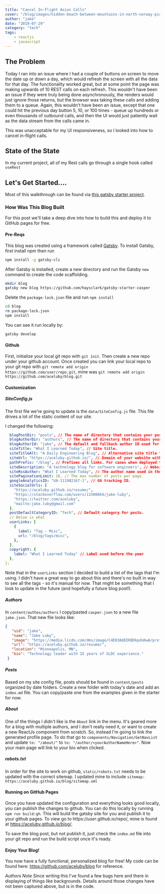 ```yaml
---
title: "Cancel In-Flight Axios Calls"
cover: "/blog/images/hidden-beach-between-mountains-in-north-norway-picjumbo-com.jpg"
author: "jake"
date: "2019-07-29"
category: "tech"
tags:
    - reactjs
    - javascript
---
```


## The Problem

Today I ran into an issue where I had a couple of buttons on screen to move the date
up or down a day, which would refresh the screen with all the data for that day.  The
functionality worked great, but at some point the page was making upwards of 10 REST
calls on each refresh.  This wouldn't have been an issue if they were truly being done
asynchronously, the renders would just ignore those returns, but the browser was taking 
these calls and adding them to a queue.  Again, this wouldn't have been an issue, except 
that one could hit the previous day button 5, 10, or 100 times - queue up hundreds or even
thousands of outbound calls, and then the UI would just patiently wait as the data stream
from the calls came in.  

This was unacceptable for my UI responsiveness, so I looked into how to cancel in-flight calls.

## State of the State

In my current project, all of my Rest calls go through a single hook called `useRest`

## Let's Get Started....

Most of this walkthrough can be found via 
[this gatsby starter project](https://www.gatsbyjs.org/starters/GatsbyCentral/gatsby-v2-starter-casper/).

### How Was This Blog Built

For this post we'll take a deep dive into how to build this and deploy it to GitHub pages for free.

#### Pre-Reqs
This blog was created using a framework called [Gatsby](https://www.gatsbyjs.org/).
To install Gatsby, first install npm then run
```bash
npm install -g gatsby-cli
```
After Gatsby is installed, create a new directory and run the Gatsby `new` command
to create the code scaffolding.
```bash
mkdir blog
gatsby new blog https://github.com/haysclark/gatsby-starter-casper
```
Delete the `package-lock.json` file and run `npm install`
```bash
cd blog
rm package-lock.json
npm install
```
You can see it run locally by:
```bash
gatsby develop
```

#### Github
First, initialize your local git repo with `git init`.  Then create a new repo under your github account.  Once
created you can link your local repo to your git repo with `git remote add origin https://github.com/user/repo.git`, 
mine was `git remote add origin https://github.com/aceluby/blog.git`

#### Customization
##### SiteConfig.js

The first file we're going to update is the `data/SiteConfig.js` file.  This file
drives a lot of the static content of our site.

I changed the following:
```yml
  blogPostDir: "posts", // The name of directory that contains your posts.
  blogAuthorDir: "authors", // The name of directory that contains your 'authors' folder.
  blogAuthorId: "jake", // The default and fallback author ID used for blog posts without a defined author.
  siteTitle: "What I Learned Today", // Site title.
  siteTitleAlt: "A Daily Engineering Blog", // Alternative site title for SEO.
  siteUrl: "https://aceluby.github.io/", // Domain of your website without pathPrefix.
  pathPrefix: "/blog", // Prefixes all links. For cases when deployed to example.github.io/gatsby-starter-casper/.
  siteDescription: "A technology blog for software engineers", // Website description used for RSS feeds/meta description tag.
  siteRssAuthor: "What I Learned Today", // The author name used in the RSS file
  sitePaginationLimit: 10, // The max number of posts per page.
  googleAnalyticsID: "UA-111982167-1", // GA tracking ID.
  siteSocialUrls: [
    "https://aceluby.github.io/resume/",
    "https://stackoverflow.com/users/11500664/jake-luby",
    "https://twitter.com/aceluby",
    "mailto:jake.luby@gmail.com"
  ],
  postDefaultCategoryID: "Tech", // Default category for posts.
  // Below is what
  userLinks: [
    {
      label: "Tag - Misc",
      url: "/blog/tags/misc",
    },
  ],
  copyright: {
    label: "What I Learned Today" // Label used before the year
  },
};
```

Note that in the `userLinks` section I decided to build a list of the tags that I'm using.  I didn't have a 
great way to go about this and there's no built in way to see all the tags - so it's manual for now.  That might
be something that I look to update in the future (and hopefully a future blog post!).

##### Authors

In `content/authos/authors` I copy/pasted `casper.json` to a new file `jake.json`.  That new file looks like:

```json
{
   "uid": "jake",
   "name": "Jake Luby",
   "image": "https://media.licdn.com/dms/image/C4E03AQEEKBDkpdoKwA/profile-displayphoto-shrink_200_200/0?e=1565222400&v=beta&t=K1hj-UcXtyYRN6ahApVNZwHqT_MD19micnakHM55aLc",
   "url": "https://aceluby.github.io/resume/",
   "location": "Minneapolis, MN",
   "bio": "Technology leader with 15 years of SLDC experience."
 }
```

##### Posts

Based on my site config file, posts should be found in `content/posts` organized by date folders.  Create a new
folder with today's date and add an `index.md` file.  You can copy/paste one from the examples given
in the starter for now.

##### About

One of the things I didn't like is the `About` link in the menu.  It's geared more for a blog with multiple authors, 
and I don't really need it, or want to create a new ReactJs component from scratch.  So, instead I'm going to link the
generated profile page.  To do that go to `components/Navigation/GetNavList` and update `to: "/about/"` to 
`to: "/author/<yourAuthorNameHere>"`.  Now your main page will link to your bio when clicked.

##### robots.txt

In order for the site to work on github, `static/robots.txt` needs to be updated with the correct sitemap.  I
updated mine to include `sitemap: https://aceluby.github.io/blog/sitemap.xml`

#### Running on GitHub Pages

Once you have updated the configuration and everything looks good locally, you can publish the changes to github.
You can do this locally by running `npm run build:gh`.  This will build the gatsby site for you and publish it
to your github pages.  To view go to https://_user_.github.io/_repo_/, mine is found at https://aceluby.github.io/blog/.

To save the blog post, but not publish it, just check the `index.md` file into your git repo and run the build script 
once it's ready.

#### Enjoy Your Blog!

You now have a fully functional, personalized blog for free!  My code can be found here: https://github.com/aceluby/blog
for reference.  

_Authors Note_
Since writing this I've found a few bugs here and there in displaying of things like backgrounds.  Details around
those changes have not been captured above, but is in the code.